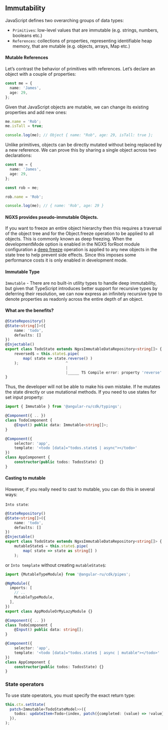 ## Immutability

JavaScript defines two overarching groups of data types:

- `Primitives`: low-level values that are immutable (e.g. strings, numbers, booleans etc.)
- `References`: collections of properties, representing identifiable heap memory, that are mutable (e.g. objects,
  arrays, Map etc.)

#### Mutable References

Let’s contrast the behavior of primitives with references. Let’s declare an object with a couple of properties:

```typescript
const me = {
  name: 'James',
  age: 29,
};
```

Given that JavaScript objects are mutable, we can change its existing properties and add new ones:

```typescript
me.name = 'Rob';
me.isTall = true;

console.log(me); // Object { name: "Rob", age: 29, isTall: true };
```

Unlike primitives, objects can be directly mutated without being replaced by a new reference. We can prove this by
sharing a single object across two declarations:

```typescript
const me = {
  name: 'James',
  age: 29,
};

const rob = me;

rob.name = 'Rob';

console.log(me); // { name: 'Rob', age: 29 }
```

#### NGXS provides pseudo-immutable Objects.

If you want to freeze an entire object hierarchy then this requires a traversal of the object tree and for the
Object.freeze operation to be applied to all objects. This is commonly known as deep freezing. When the developmentMode
option is enabled in the NGXS forRoot module configuration a
[deep freeze](https://github.com/ngxs/store/blob/1a85af3ec36b669bb7491332cf62fc6db202e955/packages/store/src/internal/state-operations.ts#L46)
operation is applied to any new objects in the state tree to help prevent side effects. Since this imposes some
performance costs it is only enabled in development mode.

#### Immutable Type

`Immutable` - There are no built-in utility types to handle deep immutability, but given that TypeScript introduces
better support for recursive types by deferring their resolution, we can now express an infinitely recursive type to
denote properties as readonly across the entire depth of an object.

#### What are the benefits?

```typescript
@StateRepository()
@State<string[]>({
    name: 'todo',
    defaults: []
})
@Injectable()
export class TodoState extends NgxsImmutableDataRepository<string[]> {
    reversed$ = this.state$.pipe(
        map( state => state.reverse() )
    );                     ^
                           |
                           |_____ TS Compile error: property 'reverse' does not exist on type
}
```

Thus, the developer will not be able to make his own mistake. If he mutates the state directly or use mutational
methods. If you need to use states for set input property:

```typescript
import { Immutable } from '@angular-ru/cdk/typings';

@Component({ .. })
class TodoComponent {
    @Input() public data: Immutable<string[]>;
}

@Component({
    selector: 'app',
    template: '<todo [data]="todos.state$ | async"></todo>'
})
class AppComponent {
    constructor(public todos: TodosState) {}
}
```

#### Casting to mutable

However, if you really need to cast to mutable, you can do this in several ways:

`Into state`:

```typescript
@StateRepository()
@State<string[]>({
    name: 'todo',
    defaults: []
})
@Injectable()
export class TodoState extends NgxsImmutableDataRepository<string[]> {
    mutableState$ = this.state$.pipe(
        map( state => state as string[] )
    );
```

or `Into template` without creating `mutableState$`:

```typescript
import {MutableTypeModule} from '@angular-ru/cdk/pipes';

@NgModule({
  imports: [
    // ..
    MutableTypeModule,
  ],
})
export class AppModuleOrMyLazyModule {}
```

```typescript
@Component({ .. })
class TodoComponent {
    @Input() public data: string[];
}

@Component({
    selector: 'app',
    template: '<todo [data]="todos.state$ | async | mutable"></todo>'
})
class AppComponent {
    constructor(public todos: TodosState) {}
}
```

### State operators

To use state operators, you must specify the exact return type:

```typescript
this.ctx.setState(
  patch<Immutable<TodoStateModel>>({
    todos: updateItem<Todo>(index, patch({completed: (value) => !value})),
  }),
);
```
